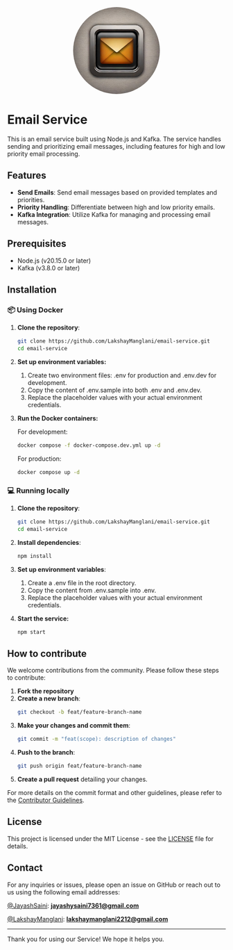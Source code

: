 <div align="center">
    <img src="./public/images/email-service.png"
    width="200" style="clip-path: circle(50% at 50% 50%);
">
</div>

# Email Service

This is an email service built using Node.js and Kafka. The service handles sending and prioritizing email messages, including features for high and low priority email processing.

## Features

- **Send Emails**: Send email messages based on provided templates and priorities.
- **Priority Handling**: Differentiate between high and low priority emails.
- **Kafka Integration**: Utilize Kafka for managing and processing email messages.

## Prerequisites

- Node.js (v20.15.0 or later)
- Kafka (v3.8.0 or later)

## Installation

### 📦 Using Docker


1. **Clone the repository**:

   ```bash
   git clone https://github.com/LakshayManglani/email-service.git
   cd email-service
   ```

2. **Set up environment variables:**

   1. Create two environment files: .env for production and .env.dev for development.
   2. Copy the content of .env.sample into both .env and .env.dev.
   3. Replace the placeholder values with your actual environment credentials.

3. **Run the Docker containers:**

   For development:
      ```bash
      docker compose -f docker-compose.dev.yml up -d
      ```
   For production:
      ```bash
      docker compose up -d
      ```

### 💻 Running locally

1. **Clone the repository**:

   ```bash
   git clone https://github.com/LakshayManglani/email-service.git
   cd email-service
   ```

2. **Install dependencies**:

   ```bash
   npm install
   ```

3. **Set up environment variables**:

   1. Create a .env file in the root directory.
   2. Copy the content from .env.sample into .env.
   3. Replace the placeholder values with your actual environment credentials.

4. **Start the service:**
   ```bash
   npm start
   ```

## How to contribute

We welcome contributions from the community. Please follow these steps to contribute:

1. **Fork the repository**
2. **Create a new branch**:
   ```bash
   git checkout -b feat/feature-branch-name
   ```
3. **Make your changes and commit them**:
   ```bash
   git commit -m "feat(scope): description of changes"
   ```
4. **Push to the branch**:
   ```bash
   git push origin feat/feature-branch-name
   ```
5. **Create a pull request** detailing your changes.

For more details on the commit format and other guidelines, please refer to the [Contributor Guidelines](./CONTRIBUTING.md).

## License

This project is licensed under the MIT License - see the [LICENSE](LICENSE) file for details.

## Contact

For any inquiries or issues, please open an issue on GitHub or reach out to us using the following email addresses:

[@JayashSaini](https://github.com/JayashSaini/):
**[jayashysaini7361@gmail.com](mailto:jayashysaini7361@gmail.com)**

[@LakshayManglani](https://github.com/LakshayManglani):
**[lakshaymanglani2212@gmail.com](mailto:lakshaymanglani2212@gmail.com)**

---

Thank you for using our Service! We hope it helps you.